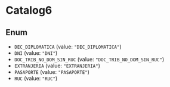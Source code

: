 # Catalog6

## Enum

* `DEC_DIPLOMATICA` (value: `"DEC_DIPLOMATICA"`)
* `DNI` (value: `"DNI"`)
* `DOC_TRIB_NO_DOM_SIN_RUC` (value: `"DOC_TRIB_NO_DOM_SIN_RUC"`)
* `EXTRANJERIA` (value: `"EXTRANJERIA"`)
* `PASAPORTE` (value: `"PASAPORTE"`)
* `RUC` (value: `"RUC"`)
